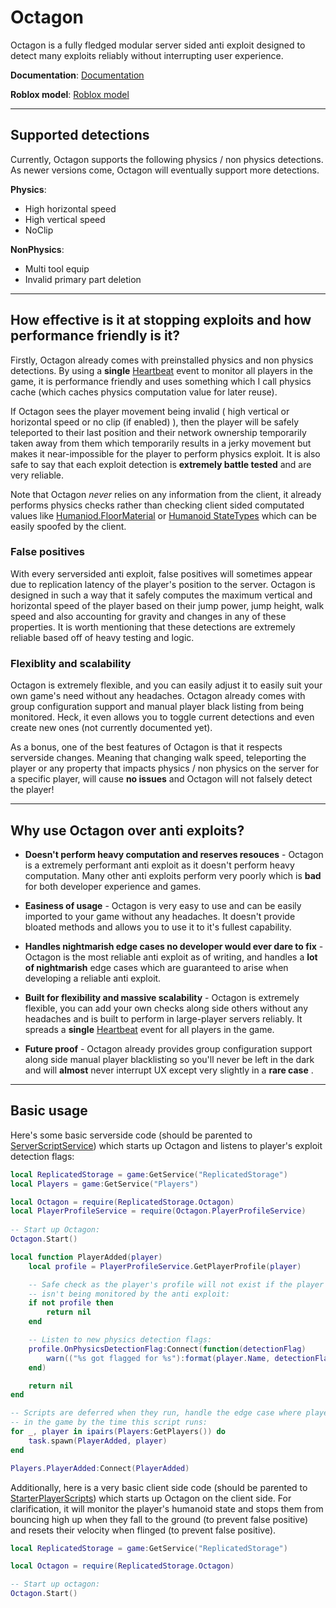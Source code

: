 # Octagon

Octagon is a fully fledged modular server sided anti exploit designed to detect many exploits reliably without interrupting user experience.

**Documentation**: [Documentation](https://silentsreplacement.github.io/Octagon/)

**Roblox model**: [Roblox model](https://www.roblox.com/library/7185060497/Octagon)

--- 

## Supported detections

Currently, Octagon supports the following physics / non physics detections. As newer versions come, Octagon will eventually support more detections.

**Physics**:

- High horizontal speed
- High vertical speed
- NoClip

**NonPhysics**:

- Multi tool equip
- Invalid primary part deletion

---

## How effective is it at stopping exploits and how performance friendly is it?

Firstly, Octagon already comes with preinstalled physics and non physics detections. By using a **single** [Heartbeat](https://developer.roblox.com/en-us/api-reference/event/RunService/Heartbeat) event to monitor all players in the game, it is performance friendly and uses something which I call physics cache (which caches physics computation value for later reuse).
 
If Octagon sees the player movement being invalid ( high vertical or horizontal speed or no clip (if enabled) ), then the player will be safely teleported to their last position and their network ownership temporarily taken away from them which temporarily results in a jerky movement but makes it near-impossible for the player to perform physics exploit. It is also safe to say that each exploit detection is **extremely battle tested** and are very reliable.

Note that Octagon *never* relies on any information from the client, it already performs physics checks rather than checking client sided computated values like [Humaniod.FloorMaterial](https://developer.roblox.com/en-us/api-reference/property/Humanoid/FloorMaterial) or [Humanoid StateTypes](https://developer.roblox.com/en-us/api-reference/enum/HumanoidStateType) which can be easily spoofed by the client.

### False positives

With every serversided anti exploit, false positives will sometimes appear due to replication latency of the player's position to the server. Octagon is designed in such a way that it safely computes the maximum vertical and horizontal speed of the player based on their jump power, jump height, walk speed and also accounting for gravity and changes in any of these properties. It is worth mentioning that these detections are extremely reliable based off of heavy testing and logic.

### Flexiblity and scalability

Octagon is extremely flexible, and you can easily adjust it to easily suit your own game's need without any headaches. Octagon already comes with group configuration support and manual player black listing from being monitored. Heck, it even allows you to toggle current detections and even create new ones (not currently documented yet).

As a bonus, one of the best features of Octagon is that it respects serverside changes. Meaning that changing walk speed, teleporting the player or any property that impacts physics / non physics on the server for a specific player, will cause **no issues** and Octagon will not falsely detect the player!

---

## Why use Octagon over anti exploits?

* **Doesn't perform heavy computation and reserves resouces** - Octagon is a extremely performant anti exploit as it doesn't perform heavy computation. Many other anti exploits perform very poorly which is **bad** for both developer experience and games.

* **Easiness of usage** - Octagon is very easy to use and can be easily imported to your game without any headaches. It doesn't provide bloated methods and allows you to use it to it's fullest capability.

* **Handles nightmarish edge cases no developer would ever dare to fix** - Octagon is the most reliable anti exploit as of writing, and handles a **lot of nightmarish** edge cases which are guaranteed to arise when developing a reliable anti exploit.

* **Built for flexibility and massive scalability** - Octagon is extremely flexible, you can add your own checks along side others without any headaches and is built to perform in large-player servers reliably. It spreads a **single** [Heartbeat](https://developer.roblox.com/en-us/api-reference/event/RunService/Heartbeat) event for all players in the game.

* **Future proof** - Octagon already provides group configuration support along side manual player blacklisting so you'll never be left in the dark and will **almost** never interrupt UX except very slightly in a **rare case** .

---

## Basic usage

Here's some basic serverside code (should be parented to [ServerScriptService](https://developer.roblox.com/en-us/api-reference/class/ServerScriptService)) which starts up Octagon and listens to player's exploit detection flags:

```lua
local ReplicatedStorage = game:GetService("ReplicatedStorage")
local Players = game:GetService("Players")

local Octagon = require(ReplicatedStorage.Octagon)
local PlayerProfileService = require(Octagon.PlayerProfileService)
 
-- Start up Octagon:
Octagon.Start()

local function PlayerAdded(player)
	local profile = PlayerProfileService.GetPlayerProfile(player)  

	-- Safe check as the player's profile will not exist if the player
	-- isn't being monitored by the anti exploit:
	if not profile then
		return nil
	end

	-- Listen to new physics detection flags:
	profile.OnPhysicsDetectionFlag:Connect(function(detectionFlag)
		warn(("%s got flagged for %s"):format(player.Name, detectionFlag))
	end)

	return nil
end

-- Scripts are deferred when they run, handle the edge case where players are already
-- in the game by the time this script runs:
for _, player in ipairs(Players:GetPlayers()) do
	task.spawn(PlayerAdded, player)
end

Players.PlayerAdded:Connect(PlayerAdded)
```

Additionally, here is a very basic client side code (should be parented to [StarterPlayerScripts](https://developer.roblox.com/en-us/api-reference/class/StarterPlayerScripts)) which starts up Octagon on the client side. For clarification, it will monitor the player's humanoid state and stops them from bouncing high up when they fall to the ground (to prevent false positive) and resets their velocity when flinged (to prevent false positive).

```lua
local ReplicatedStorage = game:GetService("ReplicatedStorage")

local Octagon = require(ReplicatedStorage.Octagon)

-- Start up octagon:
Octagon.Start()
```
